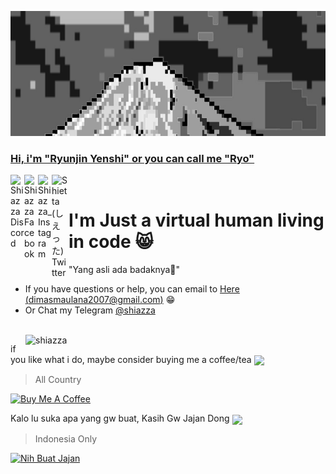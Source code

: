 
<a href="https://shiazza.medium.com/" target="_blank"><img id="Banner" crop="fill" src="https://github.com/shiazza/shiazza/blob/main/src/Mount%20Bromo.jpg" width="1280" height="200" >

### Hi, i'm "Ryunjin Yenshi" or you can call me "Ryo"
<a href="https://discord.gg/">
  <img align="left" alt="Shiazza Discord" width="22px" src="https://www.freepnglogos.com/uploads/discord-logo-png/discord-logo-vector-download-0.png" />
</a>
<a href="https://www.facebook.com/Shiazza_fanpage/">
  <img align="left" alt="Shiazza Facebook" width="22px" src="https://seeklogo.com/images/F/facebook-new-2019-logo-5A4671100B-seeklogo.com.png" />
</a>
<a href="https://www.instagram.com/shiazza_/?lang=id">
  <img align="left" alt="Shiazza_ Instagram" width="22px" src="https://seeklogo.com/images/I/instagram-new-2016-logo-D9D42A0AD4-seeklogo.com.png" />
</a>
<a href="https://twitter.com/shiazza_?lang=id">
  <img align="left" alt="Shietta (しえった) Twitter" width="27px" src="https://logodownload.org/wp-content/uploads/2014/09/twitter-logo-4.png" />
</a>
  ‎
<h1>I'm Just a virtual human living in code 😸</h1>
"Yang asli ada badaknya🦏"
  
- If you have questions or help, you can email to [Here (dimasmaulana2007@gmail.com)](mailto:dimasmaulana2007@gmail.com) 😁
- Or Chat my Telegram [@shiazza](https://t.me/shiazza)
<br />
<img width="480px" align="right" src="https://github-readme-stats.vercel.app/api?username=shiazza&show_icons=true&theme=github_dark" alt="shiazza" />

if you like what i do, maybe consider buying me a coffee/tea <img align="center" width="20px" src="https://github.com/shiazza/shiazza/blob/main/src/Pleading_Face.ico" />
>All Country
  
<a href="https://www.buymeacoffee.com/shiazza" target="_blank"><img src="https://cdn.buymeacoffee.com/buttons/v2/default-red.png" alt="Buy Me A Coffee" width="150" ></a>
  
Kalo lu suka apa yang gw buat, Kasih Gw Jajan Dong <img align="center" width="20px" src="https://github.com/shiazza/shiazza/blob/main/src/Pleading_Face.ico" />
>Indonesia Only 

<a href="https://www.nihbuatjajan.com/shiazza" target="_blank"><img src="https://i0.wp.com/d4xyvrfd64gfm.cloudfront.net/buttons/default-orange.png?w=750&ssl=1" alt="Nih Buat Jajan" width="150" ></a>


